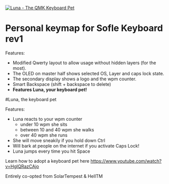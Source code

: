[![Luna - The QMK Keyboard Pet](https://www.simonepellegrino.com/wp-content/uploads/2021/05/luna.jpg)](https://www.youtube.com/watch?v=HgIQRazCAjo)

# Personal keymap for Sofle Keyboard rev1


Features:

- Modified Qwerty layout to allow usage without hidden layers (for the most).
- The OLED on master half shows selected OS, Layer and caps lock state.
- The secondary display shows a logo and the wpm counter.
- Smart Backspace (shift + backspace to delete)
- **Features Luna, your keyboard pet!**

#Luna, the keyboard pet

Features:
- Luna reacts to your wpm counter
    - under 10 wpm she sits
    - between 10 and 40 wpm she walks
    - over 40 wpm she runs
- She will move sneakily if you hold down Ctrl
- Will bark at people on the internet if you activate Caps Lock!
- Luna jumps every time you hit Space


Learn how to adopt a keyboard pet here
https://www.youtube.com/watch?v=HgIQRazCAjo

Entirely co-opted from SolarTempest & HellTM
